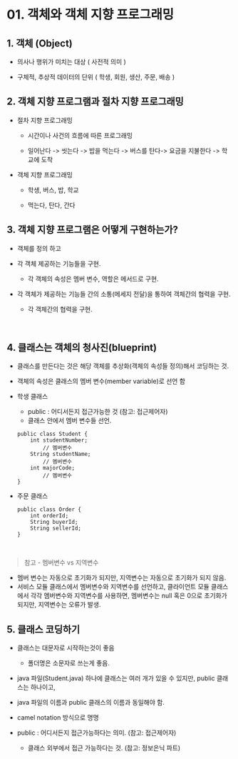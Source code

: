 # 01. 객체와 객체 지향 프로그래밍

## 1. 객체 (Object)

- 의사나 행위가 미치는 대상 ( 사전적 의미 )

- 구체적, 추상적 데이터의 단위 ( 학생, 회원, 생산, 주문, 배송 )


## 2. 객체 지향 프로그램과 절차 지향 프로그래밍

- 절차 지향 프로그래밍

    - 시간이나 사건의 흐름에 따른 프로그래밍<br>

    - 일어난다 -> 씻는다 -> 밥을 먹는다 -> 버스를 탄다-> 요금을 지불한다 -> 학교에 도착
- 객체 지향 프로그래밍

    - 학생, 버스, 밥, 학교

    - 먹는다, 탄다, 간다

## 3. 객체 지향 프로그램은 어떻게 구현하는가?

- 객체를 정의 하고 

- 각 객체 제공하는 기능들을 구현. 
    - 각 객체의 속성은 멤버 변수, 역할은 메서드로 구현.

- 각 객체가 제공하는 기능들 간의 소통(메세지 전달)을 통하여 객체간의 협력을 구현. 
    - 각 객체간의 협력을 구현.


<br>


## 4. 클래스는 객체의 청사진(blueprint)

- 클래스를 만든다는 것은 해당 객체를 추상화(객체의 속성들 정의)해서 코딩하는 것.

- 객체의 속성은 클래스의 멤버 변수(member variable)로 선언 함

- 학생 클래스
    - public : 어디서든지 접근가능한 것 (참고: 접근제어자)  
    - 클래스 안에서 멤버 변수들 선언.
    
    ```
    public class Student {
        int studentNumber;
            // 멤버변수
        String studentName;
            // 멤버변수
        int majorCode;
            // 멤버변수
    }
    ```

- 주문 클래스
    ```
    public class Order {
        int orderId;
        String buyerId;
        String sellerId;
    }
    ```


<br>


> 참고 - 멤버변수 vs 지역변수
- 멤버 변수는 자동으로 초기화가 되지만, 지역변수는 자동으로 초기화가 되지 않음. 
- 서비스 모듈 클래스에서 멤버변수와 지역변수를 선언하고, 클라이언트 모듈 클래스에서 각각 멤버변수와 지역변수를 사용하면, 멤버변수는 null 혹은 0으로 초기화가 되지만, 지역변수는 오류가 발생.  

## 5. 클래스 코딩하기

- 클래스는 대문자로 시작하는것이 좋음

    - 폴더명은 소문자로 쓰는게 좋음. 

- java 파일(Student.java) 하나에 클래스는 여러 개가 있을 수 있지만, public 클래스는 하나이고, 

- java 파일의 이름과 public 클래스의 이름과 동일해야 함. 

- camel notation 방식으로 명명

- public : 어디서든지 접근가능하다는 의미. (참고: 접근제어자)
    - 클래스 외부에서 접근 가능하다는 것. (참고: 정보은닉 파트)